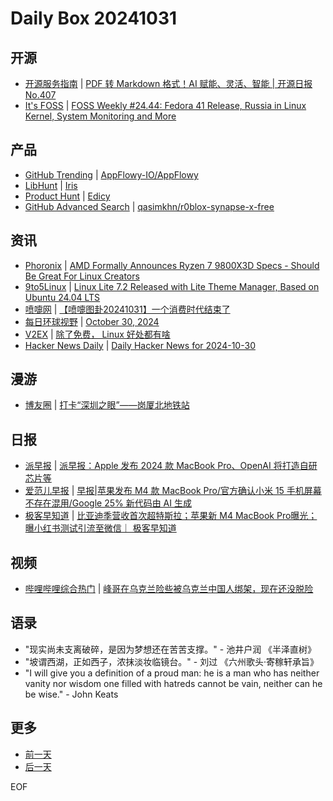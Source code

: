# Daily Box 20241031

## 开源
- [开源服务指南](https://osguider.com/blog/) | [PDF 转 Markdown 格式！AI 赋能、灵活、智能 | 开源日报 No.407](https://osguider.com/blog/post/daily/daily-407/)
- [It's FOSS](https://itsfoss.com/) | [FOSS Weekly #24.44: Fedora 41 Release, Russia in Linux Kernel, System Monitoring and More](https://itsfoss.com/newsletter/foss-weekly-24-44/)

## 产品
- [GitHub Trending](https://github.com/trending?since=daily) | [AppFlowy-IO/AppFlowy](https://github.com/AppFlowy-IO/AppFlowy)
- [LibHunt](https://www.libhunt.com/) | [Iris](https://www.libhunt.com/r/iris)
- [Product Hunt](https://www.producthunt.com) | [Edicy](https://www.producthunt.com/posts/edicy)
- [GitHub Advanced Search](https://github.com/search/advanced) | [qasimkhn/r0blox-synapse-x-free](https://github.com/qasimkhn/r0blox-synapse-x-free)

## 资讯
- [Phoronix](https://www.phoronix.com/) | [AMD Formally Announces Ryzen 7 9800X3D Specs - Should Be Great For Linux Creators](https://www.phoronix.com/news/AMD-Ryzen-7-9800X3D)
- [9to5Linux](https://9to5linux.com/) | [Linux Lite 7.2 Released with Lite Theme Manager, Based on Ubuntu 24.04 LTS](https://9to5linux.com/linux-lite-7-2-released-with-lite-theme-manager-based-on-ubuntu-24-04-lts)
- [喷嚏网](http://www.dapenti.com/blog/blog.asp?subjectid=70&name=xilei) | [【喷嚏图卦20241031】一个消费时代结束了](http://www.dapenti.com/blog/more.asp?name=xilei&id=182148)
- [每日环球视野](https://idai.ly/) | [October 30, 2024](http://m.idai.ly/se/a193iG?1730217600)
- [V2EX](https://www.v2ex.com/) | [除了免费， Linux 好处都有啥](https://www.v2ex.com/t/1085333)
- [Hacker News Daily](https://www.daemonology.net/hn-daily/) | [Daily Hacker News for 2024-10-30](https://www.daemonology.net/hn-daily/2024-10-30.html)

## 漫游
- [博友圈](https://www.boyouquan.com/home) | [打卡“深圳之眼”——岗厦北地铁站](https://www.boyouquan.com/go?from=feed&link=https%3A%2F%2Fplogs.top%2F2024%2F10%2F31%2Fshenzhen-eye-gangxia-north-subway-station%2F)

## 日报
- [派早报](https://sspai.com/tag/%E6%B4%BE%E6%97%A9%E6%8A%A5) | [派早报：Apple 发布 2024 款 MacBook Pro、OpenAI 将打造自研芯片等](https://sspai.com/post/93443)
- [爱范儿早报](https://www.ifanr.com/category/ifanrnews) | [早报|苹果发布 M4 款 MacBook Pro/官方确认小米 15 手机屏幕不存在混用/Google 25% 新代码由 AI 生成](https://www.ifanr.com/1604643)
- [极客早知道](https://www.geekpark.net/column/74) | [比亚迪季营收首次超特斯拉；苹果新 M4 MacBook Pro曝光；曝小红书测试引流至微信｜ 极客早知道](https://www.geekpark.net/news/342517)

## 视频
- [哔哩哔哩综合热门](https://www.bilibili.com/v/popular/all/) | [峰哥在乌克兰险些被乌克兰中国人绑架，现在还没脱险](https://b23.tv/BV1JjSEYUEyH)

## 语录
- "现实尚未支离破碎，是因为梦想还在苦苦支撑。" - 池井户润 《半泽直树》
- "坡谓西湖，正如西子，浓抹淡妆临镜台。" - 刘过 《六州歌头·寄稼轩承旨》
- "I will give you a definition of a proud man: he is a man who has neither vanity nor wisdom one filled with hatreds cannot be vain, neither can he be wise." - John Keats

## 更多
- [前一天](daily-box-20241030.md)
- [后一天](daily-box-20241101.md)

EOF